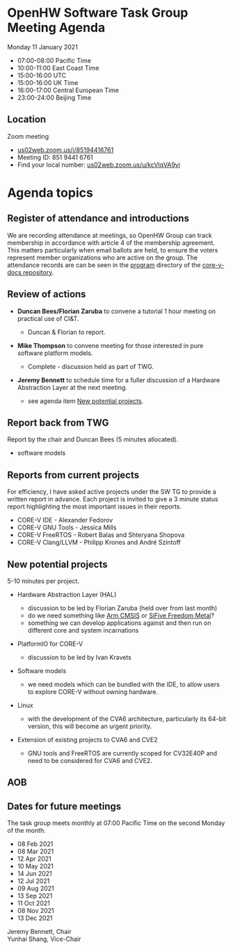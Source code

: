 # OpenHW Software Task Group Meeting Agenda

Monday 11 January 2021

- 07:00-08:00 Pacific Time
- 10:00-11:00 East Coast Time
- 15:00-16:00 UTC
- 15:00-16:00 UK Time
- 16:00-17:00 Central European Time
- 23:00-24:00 Beijing Time

## Location

Zoom meeting

- [us02web.zoom.us/j/85194416761](https://us02web.zoom.us/j/85194416761)
- Meeting ID: 851 9441 6761
- Find your local number: [us02web.zoom.us/u/kcVlqVA9vi](https://us02web.zoom.us/u/kcVlqVA9vi)

# Agenda topics

## Register of attendance and introductions

We are recording attendance at meetings, so OpenHW Group can track membership in accordance with article 4 of the membership agreement. This matters particularly when email ballots are held, to ensure the voters represent member organizations who are active on the group. The attendance records are can be seen in the [program](https://github.com/openhwgroup/core-v-docs/tree/master/program) directory of the [core-v-docs repository](https://github.com/openhwgroup/core-v-docs).

## Review of actions

- **Duncan Bees/Florian Zaruba** to convene a tutorial 1 hour meeting on practical use of CI&T.

	- Duncan & Florian to report.

- **Mike Thompson** to convene meeting for those interested in pure software platform models.

	- Complete - discussion held as part of TWG.

- **Jeremy Bennett** to schedule time for a fuller discussion of a Hardware Abstraction Layer at the next meeting.

    - see agenda item [New potential projects](#new-potential-projects).

## Report back from TWG

Report by the chair and Duncan Bees (5 minutes allocated).

- software models

## Reports from current projects

For efficiency, I have asked active projects under the SW TG to provide a written report in advance. Each project is invited to give a 3 minute status report highlighting the most important issues in their reports.

- CORE-V IDE - Alexander Fedorov
- CORE-V GNU Tools - Jessica Mills
- CORE-V FreeRTOS - Robert Balas and Shteryana Shopova
- CORE-V Clang/LLVM - Philipp Krones and André Szintoff

## New potential projects

5-10 minutes per project.

- Hardware Abstraction Layer (HAL)

  - discussion to be led by Florian Zaruba (held over from last month)
  - do we need something like [Arm CMSIS](https://developer.arm.com/tools-and-software/embedded/cmsis) or [SiFive Freedom Metal](https://github.com/sifive/freedom-metal)?
  - something we can develop applications against and then run on different core and system incarnations

- PlatformIO for CORE-V

  - discussion to be led by Ivan Kravets

- Software models

  - we need models which can be bundled with the IDE, to allow users to explore CORE-V without owning hardware.

- Linux

  - with the development of the CVA6 architecture, particularly its 64-bit version, this will become an urgent priority.

- Extension of existing projects to CVA6 and CVE2

  - GNU tools and FreeRTOS are currently scoped for CV32E40P and need to be considered for CVA6 and CVE2.

## AOB

## Dates for future meetings

The task group meets monthly at 07:00 Pacific Time on the second Monday of the month.

- 08 Feb 2021
- 08 Mar 2021
- 12 Apr 2021
- 10 May 2021
- 14 Jun 2021
- 12 Jul 2021
- 09 Aug 2021
- 13 Sep 2021
- 11 Oct 2021
- 08 Nov 2021
- 13 Dec 2021

Jeremy Bennett, Chair\
Yunhai Shang, Vice-Chair
